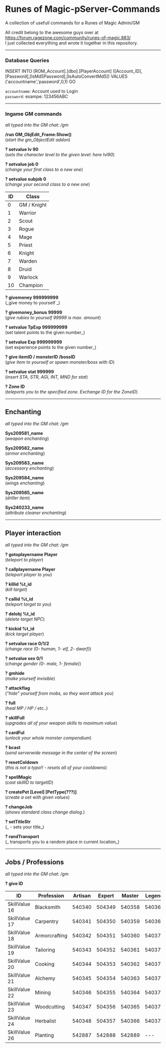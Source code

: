 # Runes of Magic-pServer-Commands
A collection of usefull commands for a Runes of Magic Admin/GM

All credit belong to the awesome guys over at https://forum.ragezone.com/community/runes-of-magic.883/  
I just collected everything and wrote it together in this repository.

---

### Database Queries
INSERT INTO [ROM_Account].[dbo].[PlayerAccount]
([Account_ID],[Password],[IsMd5Password],[IsAutoConvertMd5])
VALUES
('accountname','password',0,1)
GO

`accountname`: Account used to Login  
`password`: exampe: 123456ABC  

---

### Ingame GM commands
_all typed into the GM chat: /gm_

**/run GM_ObjEdit_Frame:Show()**  
(_start the gm_ObjectEdit addon_)

**? setvalue lv 90**  
(_sets the character level to the given level: here lvl90_)  

**? setvalue job 0**  
(_change your first class to a new one_)

**? setvalue subjob 0**  
(_change your second class to a new one_)

| ID    | Class |
| -------- | ------- |
| 0  | GM / Knight    |
| 1 | Warrior     |
| 2    | Scout    |
| 3    | Rogue    |
| 4    | Mage    |
| 5    | Priest    |
| 6    | Knight    |
| 7    | Warden    |
| 8    | Druid    |
| 9    | Warlock    |
| 10    | Champion    |

**? givemoney 999999999**  
(_give money to yourself _)

**? givemoney_bonus 99999**  
(_give rubies to yourself 99999 is max. amount_)

**? setvalue TpExp 999999999**  
(set talent points to the given number_)

**? setvalue Exp 999999999**  
(set experience points to the given number_)

**? give itemID / monsterID /bossID**  
(_give item to yourself or spawn monster/boss with ID_)

**? setvalue stat 999999**  
(_insert STA, STR, AGI, INT, MND for stat_)

**? Zone ID**  
(_teleports you to the specified zone. Exchange ID for the ZoneID_)


---

## Enchanting
_all typed into the GM chat: /gm_  

**Sys209581_name**  
(_weapon enchanting_)

**Sys209582_name**  
(_armor enchanting_)

**Sys209583_name**  
(_accessory enchanting_)

**Sys209584_name**  
(_wings enchanting_)

**Sys209585_name**  
(_driller item_)

**Sys240233_name**  
(_attribute cleaner enchanting_)

---

## Player interaction
_all typed into the GM chat: /gm_  

**? gotoplayername Player**  
(_teleport to player_)

**? callplayername Player**  
(_teleport player to you_)

**? killid %t_id**   
(_kill target_)

**? callid %t_id**  
(_teleport target to you_)

**? delobj %t_id**  
(_delete target NPC_)

**? kickid %t_id**  
(_kick target player_)

**? setvalue race 0/1/2**  
(_change race (0- human, 1- elf, 2- dwarf)_)

**? setvalue sex 0/1**  
(_change gender (0- male, 1- female)_)

**? gmhide**  
(_make yourself invisible_)

**? attackflag**  
(_"hide" yourself from mobs, so they wont attack you_)

**? full**  
(_heal MP / HP / etc.._)

**? skillFull**  
(_upgrades all of your weapon skills to maximum value_)

**? cardFul**  
(_unlock your whole monster compendium_)

**? bcast <SampleText>**  
(_send serverwide message in the center of the screen_)

**? resetColdown**  
(_this is not a typo!! - resets all of your cooldowns_)

**? spellMagic <targetId> <skillId>**  
(_cast skillID to targetID_)

**? createPet <ID> [Level] [PetType(???)]**  
(_create a oet with given values_)

**? changeJob**  
(_shows standard class change dialog._)

**? setTitleStr <TitleString>**  
(_ - sets your title_)

**? randTransport**  
(_ transports you to a random place in current location_)

---

## Jobs / Professions
_all typed into the GM chat: /gm_  

**? give ID**  

| ID    | Profession | Artisan | Expert | Master | Legend |
| -------- | ------- | ------- | ------- | ------- | ------- |
| SkillValue 16  | Blacksmith    | 540340 | 504349 | 540358 | 540368 |
| SkillValue 17 | Carpentry     | 540341 | 504350 | 540359 | 540369 |
| SkillValue 18    | Armorcrafting    | 540342 | 504351 | 540360 | 540370 |
| SkillValue 19    | Tailoring    | 540343 | 504352 | 540361 | 540371 |
| SkillValue 20    | Cooking    | 540344 | 504353 | 540362 | 540372 |
| SkillValue 21    | Alchemy    | 540345 | 504354 | 540363 | 540373 |
| SkillValue 22    | Mining    | 540346 | 504355 | 540364 | 540374 |
| SkillValue 23    | Woodcutting    | 540347 | 504356 | 540365 | 540375 |
| SkillValue 24    | Herbalist    | 540348 | 504357 | 540366 | 540376|
| SkillValue 26    | Planting    | 542887 | 542888 | 542889 | --- |



